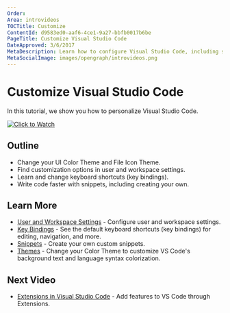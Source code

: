 ```yaml
---
Order:
Area: introvideos
TOCTitle: Customize
ContentId: d9583ed0-aaf6-4ce1-9a27-bbfb0017b6be
PageTitle: Customize Visual Studio Code
DateApproved: 3/6/2017
MetaDescription: Learn how to configure Visual Studio Code, including settings, keybindings, and snippets
MetaSocialImage: images/opengraph/introvideos.png
---
```

# Customize Visual Studio Code

In this tutorial, we show you how to personalize Visual Studio Code.

[![Click to Watch](http://img.youtube.com/vi/4wVF4w_53hs/0.jpg)](https://www.youtube.com/embed/4wVF4w_53hs?rel=0&amp;disablekb=0&amp;modestbranding=1&amp;showinfo=0)

## Outline

* Change your UI Color Theme and File Icon Theme.
* Find customization options in user and workspace settings.
* Learn and change keyboard shortcuts (key bindings).
* Write code faster with snippets, including creating your own.

## Learn More

* [User and Workspace Settings](/docs/getstarted/settings.md) - Configure user and workspace settings.
* [Key Bindings](/docs/getstarted/keybindings.md) - See the default keyboard shortcuts (key bindings) for editing, navigation, and more.
* [Snippets](/docs/editor/userdefinedsnippets.md) - Create your own custom snippets.
* [Themes](/docs/getstarted/themes.md) - Change your Color Theme to customize VS Code's background text and language syntax colorization.

## Next Video

* [Extensions in Visual Studio Code](/docs/introvideos/extend.md) - Add features to VS Code through Extensions.
